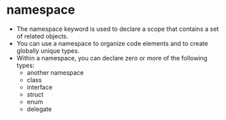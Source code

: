 # namespace
* The namespace keyword is used to declare a scope that contains a set of related objects. 
* You can use a namespace to organize code elements and to create globally unique types.
* Within a namespace, you can declare zero or more of the following types:
    * another namespace
    * class
    * interface
    * struct
    * enum
    * delegate

